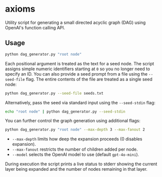 # axioms

Utility script for generating a small directed acyclic graph (DAG) using
OpenAI's function calling API.

## Usage

```bash
python dag_generator.py "root node"
```

Each positional argument is treated as the text for a seed node. The script
assigns simple numeric identifiers starting at `0` so you no longer need to
specify an ID. You can also provide a seed prompt from a file using the
`--seed-file` flag. The entire contents of the file are treated as a single seed
node:

```bash
python dag_generator.py --seed-file seeds.txt
```

Alternatively, pass the seed via standard input using the `--seed-stdin` flag:

```bash
echo "root node" | python dag_generator.py --seed-stdin
```

You can further control the graph generation using additional flags:

```bash
python dag_generator.py "root node" --max-depth 3 --max-fanout 2
```

* `--max-depth` limits how deep the expansion proceeds (0 disables expansion).
* `--max-fanout` restricts the number of children added per node.
* `--model` selects the OpenAI model to use (default `gpt-4o-mini`).

During execution the script prints a live status to stderr showing the
current layer being expanded and the number of nodes remaining in that
layer.

